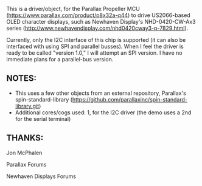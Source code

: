 This is a driver/object, for the Parallax Propeller MCU (https://www.parallax.com/product/p8x32a-q44) to drive US2066-based OLED character displays, such as Newhaven Display's NHD-0420-CW-Ax3 series (http://www.newhavendisplay.com/nhd0420cway3-p-7829.html).

Currently, only the I2C interface of this chip is supported (it can also be interfaced with using SPI and parallel busses). When I feel the driver is ready to be called "version 1.0," I will attempt an SPI version. I have no immediate plans for a parallel-bus version.


NOTES:
------

* This uses a few other objects from an external repository, Parallax's spin-standard-library (https://github.com/parallaxinc/spin-standard-library.git)
* Additional cores/cogs used: 1, for the I2C driver (the demo uses a 2nd for the serial terminal)


THANKS:
-------

Jon McPhalen

Parallax Forums

Newhaven Displays Forums
